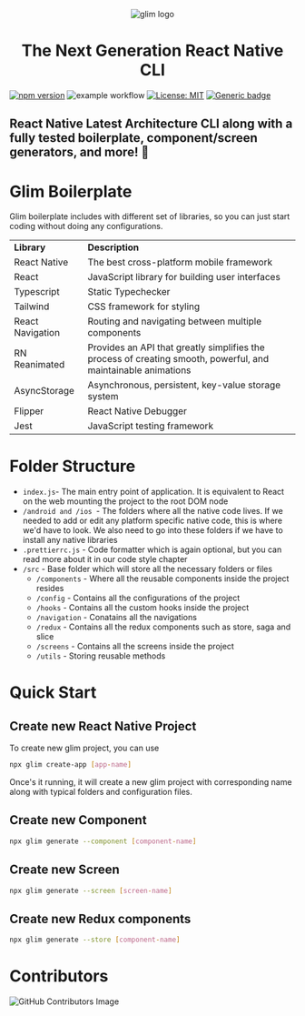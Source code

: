 
<p align="center">
    <img src="./public/Glim.png" alt="glim logo">
</p>
<h1  align="center"> The Next Generation React Native CLI  </h1>

[![npm version](https://badge.fury.io/js/glim-cli.svg)](https://badge.fury.io/js/glim-cli)
![example workflow](https://github.com/neoito-hub/glim-cli/actions/workflows/release.yml/badge.svg)
[![License: MIT](https://img.shields.io/badge/License-MIT-yellow.svg)](https://opensource.org/licenses/MIT)
[![Generic badge](https://img.shields.io/badge/PRs-WELCOME-<COLOR>.svg)](https://shields.io/)

## React Native Latest Architecture CLI along with a fully tested boilerplate, component/screen generators, and more! 🎉

# Glim Boilerplate

Glim boilerplate includes with different set of libraries, so you can just start coding without doing any configurations.

<table>
  <tr>
    <td>
      <b>Library</b>
    </td>
    <td>
      <b>Description</b>
    </td>
  </tr>
  <tr>
    <td>React Native</td>
    <td>The best cross-platform mobile framework</td>
  </tr>
  <tr>
    <td>React</td>
    <td>JavaScript library for building user interfaces</td>
  </tr>
  <tr>
    <td>Typescript</td>
    <td>Static Typechecker</td>
  </tr>
  <tr>
    <td>Tailwind</td>
    <td>CSS framework for styling</td>
  </tr>
  <tr>
    <td>React Navigation</td>
    <td>Routing and navigating between multiple components</td>
  </tr>
  <tr>
    <td>RN Reanimated</td>
    <td>
      Provides an API that greatly simplifies the process of creating smooth,
      powerful, and maintainable animations
    </td>
  </tr>
  <tr>
    <td>AsyncStorage</td>
    <td>Asynchronous, persistent, key-value storage system</td>
  </tr>
  <tr>
    <td>Flipper</td>
    <td>React Native Debugger</td>
  </tr>
  <tr>
    <td>Jest</td>
    <td>JavaScript testing framework</td>
  </tr>
</table>

# Folder Structure

- `index.js`- The main entry point of application. It is equivalent to React on the web mounting the project to the root DOM node
- `/android and /ios `- The folders where all the native code lives. If we needed to add or edit any platform specific native code, this is where we'd have to look. We also need to go into these folders if we have to install any native libraries
- `.prettierrc.js` - Code formatter which is again optional, but you can read more about it in our code style chapter
- `/src` - Base folder which will store all the necessary folders or files
  - `/components` - Where all the reusable components inside the project resides
  - `/config` - Contains all the configurations of the project
  - `/hooks` - Contains all the custom hooks inside the project
  - `/navigation` - Conatains all the navigations
  - `/redux` - Contains all the redux components such as store, saga and slice
  - `/screens` - Contains all the screens inside the project
  - `/utils` - Storing reusable methods

# Quick Start

## Create new React Native Project

To create new glim project, you can use

```bash
npx glim create-app [app-name]
```

Once's it running, it will create a new glim project with corresponding name along with typical folders and configuration files.

## Create new Component

```bash
npx glim generate --component [component-name]
```

## Create new Screen

```bash
npx glim generate --screen [screen-name]
```

## Create new Redux components

```bash
npx glim generate --store [component-name]
```

# Contributors

![GitHub Contributors Image](https://contrib.rocks/image?repo=neoito-hub/glim-cli)

